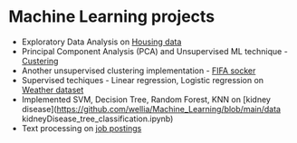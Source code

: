 # Machine Learning projects

- Exploratory Data Analysis on [Housing data](https://github.com/wellia/Machine_Learning/blob/main/housing_EDA.ipynb)
- Principal Component Analysis (PCA) and Unsupervised ML technique - [Custering](https://github.com/wellia/Machine_Learning/blob/main/clustering_PCA.ipynb)
- Another unsupervised clustering implementation - [FIFA socker](https://github.com/wellia/Machine_Learning/blob/main/fifaSocker_clustering.ipynb)
- Supervised techiques - Linear regression, Logistic regression on [Weather dataset](https://github.com/wellia/Machine_Learning/blob/main/weather_linear_logistic_regression.ipynb)
- Implemented SVM, Decision Tree, Random Forest, KNN on [kidney disease](https://github.com/wellia/Machine_Learning/blob/main/data kidneyDisease_tree_classification.ipynb)
- Text processing on [job postings](https://github.com/wellia/Machine_Learning/blob/main/jobPostings_EDA_textProcessing.ipynb)
